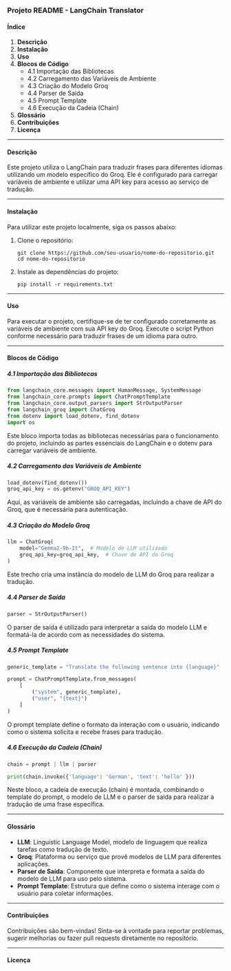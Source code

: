 ### Projeto README - LangChain Translator

#### Índice

1. **Descrição**
2. **Instalação**
3. **Uso**
4. **Blocos de Código**
   - 4.1 Importação das Bibliotecas
   - 4.2 Carregamento das Variáveis de Ambiente
   - 4.3 Criação do Modelo Groq
   - 4.4 Parser de Saída
   - 4.5 Prompt Template
   - 4.6 Execução da Cadeia (Chain)
5. **Glossário**
6. **Contribuições**
7. **Licença**

---

#### Descrição

Este projeto utiliza o LangChain para traduzir frases para diferentes idiomas utilizando um modelo específico do Groq. Ele é configurado para carregar variáveis de ambiente e utilizar uma API key para acesso ao serviço de tradução.

---

#### Instalação

Para utilizar este projeto localmente, siga os passos abaixo:

1. Clone o repositório:
   ```
   git clone https://github.com/seu-usuario/nome-do-repositorio.git
   cd nome-do-repositorio
   ```

2. Instale as dependências do projeto:
   ```
   pip install -r requirements.txt
   ```

---

#### Uso

Para executar o projeto, certifique-se de ter configurado corretamente as variáveis de ambiente com sua API key do Groq. Execute o script Python conforme necessário para traduzir frases de um idioma para outro.

---

#### Blocos de Código

##### 4.1 Importação das Bibliotecas

```python
from langchain_core.messages import HumanMessage, SystemMessage
from langchain_core.prompts import ChatPromptTemplate
from langchain_core.output_parsers import StrOutputParser
from langchain_groq import ChatGroq
from dotenv import load_dotenv, find_dotenv
import os
```

Este bloco importa todas as bibliotecas necessárias para o funcionamento do projeto, incluindo as partes essenciais do LangChain e o dotenv para carregar variáveis de ambiente.

##### 4.2 Carregamento das Variáveis de Ambiente

```python
load_dotenv(find_dotenv())
groq_api_key = os.getenv("GROQ_API_KEY")
```

Aqui, as variáveis de ambiente são carregadas, incluindo a chave de API do Groq, que é necessária para autenticação.

##### 4.3 Criação do Modelo Groq

```python
llm = ChatGroq(
    model="Gemma2-9b-It",  # Modelo de LLM utilizado
    groq_api_key=groq_api_key,  # Chave de API do Groq
)
```

Este trecho cria uma instância do modelo de LLM do Groq para realizar a tradução.

##### 4.4 Parser de Saída

```python
parser = StrOutputParser()
```

O parser de saída é utilizado para interpretar a saída do modelo LLM e formatá-la de acordo com as necessidades do sistema.

##### 4.5 Prompt Template

```python
generic_template = "Translate the following sentence into {language}"

prompt = ChatPromptTemplate.from_messages(
    [
        ("system", generic_template),
        ("user", "{text}")
    ]
)
```

O prompt template define o formato da interação com o usuário, indicando como o sistema solicita e recebe frases para tradução.

##### 4.6 Execução da Cadeia (Chain)

```python
chain = prompt | llm | parser

print(chain.invoke({'language': 'German', 'text': 'hello' }))
```

Neste bloco, a cadeia de execução (chain) é montada, combinando o template do prompt, o modelo de LLM e o parser de saída para realizar a tradução de uma frase específica.

---

#### Glossário

- **LLM**: Linguistic Language Model, modelo de linguagem que realiza tarefas como tradução de texto.
- **Groq**: Plataforma ou serviço que provê modelos de LLM para diferentes aplicações.
- **Parser de Saída**: Componente que interpreta e formata a saída do modelo de LLM para uso pelo sistema.
- **Prompt Template**: Estrutura que define como o sistema interage com o usuário para coletar informações.

---

#### Contribuições

Contribuições são bem-vindas! Sinta-se à vontade para reportar problemas, sugerir melhorias ou fazer pull requests diretamente no repositório.

---

#### Licença

